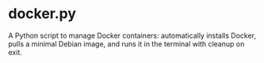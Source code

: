 # docker.py
A Python script to manage Docker containers: automatically installs Docker, pulls a minimal Debian image, and runs it in the terminal with cleanup on exit.

